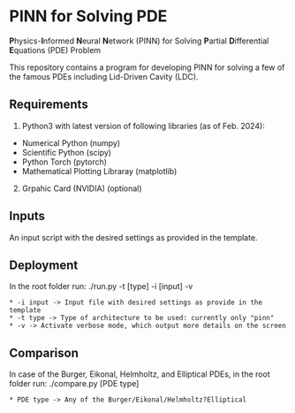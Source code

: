 # PINN for Solving PDE

**P**hysics-**I**nformed **N**eural **N**etwork (PINN) for Solving
**P**artial **D**ifferential **E**quations (PDE) Problem

This repository contains a program for developing PINN for solving a few of the famous PDEs including
Lid-Driven Cavity (LDC).

## Requirements

1) Python3 with latest version of following libraries (as of Feb. 2024):

* Numerical Python (numpy)
* Scientific Python (scipy)
* Python Torch (pytorch)
* Mathematical Plotting Libraray (matplotlib)

2) Grpahic Card (NVIDIA) (optional)

## Inputs

An input script with the desired settings as provided in the template.

## Deployment

In the root folder run:
    ./run.py -t [type] -i [input] -v

    * -i input -> Input file with desired settings as provide in the template
    * -t type -> Type of architecture to be used: currently only "pinn"
    * -v -> Activate verbose mode, which output more details on the screen

## Comparison

In case of the Burger, Eikonal, Helmholtz, and Elliptical PDEs, in the root folder run:
    ./compare.py [PDE type]

    * PDE type -> Any of the Burger/Eikonal/Helmholtz?Elliptical

